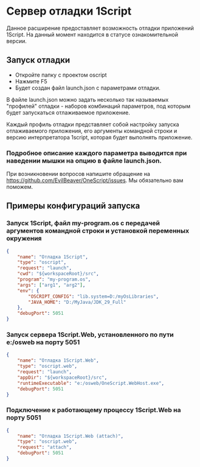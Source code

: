 ﻿# Сервер отладки 1Script

Данное расширение предоставляет возможность отладки приложений 1Script. На данный момент находится в статусе ознакомительной версии.

## Запуск отладки

* Откройте папку с проектом oscript
* Нажмите F5
* Будет создан файл launch.json с параметрами отладки.

В файле launch.json можно задать несколько так называемых "профилей" отладки - наборов комбинаций параметров, под которым будет запускаться отлаживаемое приложение.

Каждый профиль отладки представляет собой настройку запуска отлаживаемого приложения, его аргументы командной строки и версию интерпретатора 1script, которая будет выполнять приложение.

### Подробное описание каждого параметра выводится при наведении мышки на опцию в файле launch.json.

При возникновении вопросов напишите обращение на https://github.com/EvilBeaver/OneScript/issues. Мы обязательно вам поможем.

## Примеры конфигураций запуска

### Запуск 1Script, файл my-program.os с передачей аргументов командной строки и установкой переменных окружения

```json
{
    "name": "Отладка 1Script",
    "type": "oscript",
    "request": "launch",
    "cwd": "${workspaceRoot}/src",
    "program": "my-program.os",
    "args": ["arg1", "arg2"],
    "env": {
        "OSCRIPT_CONFIG": "lib.system=D:/myOsLibraries",
        "JAVA_HOME": "D:/MyJava/JDK_29_Full"
    },
    "debugPort": 5051
}
```

### Запуск сервера 1Script.Web, установленного по пути e:/osweb на порту 5051

```json
{
    "name": "Отладка 1Script.Web",
    "type": "oscript.web",
    "request": "launch",
    "appDir": "${workspaceRoot}/src",
    "runtimeExecutable": "e:/osweb/OneScript.WebHost.exe",
    "debugPort": 5051
}
```

### Подключение к работающему процессу 1Script.Web на порту 5051

```json
{
    "name": "Отладка 1Script.Web (attach)",
    "type": "oscript.web",
    "request": "attach",
    "debugPort": 5051
}
```